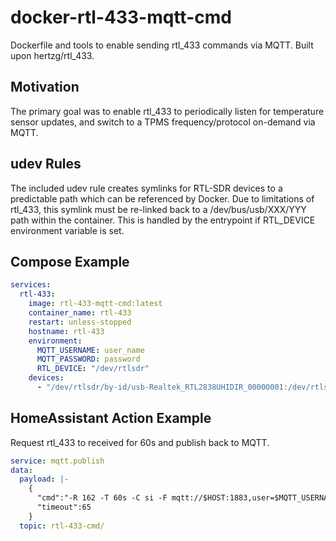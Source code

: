# docker-rtl-433-mqtt-cmd
Dockerfile and tools to enable sending rtl_433 commands via MQTT. Built upon hertzg/rtl_433.

## Motivation
The primary goal was to enable rtl_433 to periodically listen for temperature sensor updates, and switch to a TPMS frequency/protocol on-demand via MQTT.

## udev Rules
The included udev rule creates symlinks for RTL-SDR devices to a predictable path which can be referenced by Docker. Due to limitations of rtl_433, this symlink must be re-linked back to a /dev/bus/usb/XXX/YYY path within the container. This is handled by the entrypoint if RTL_DEVICE environment variable is set.

## Compose Example
```yaml
services:
  rtl-433:
    image: rtl-433-mqtt-cmd:latest
    container_name: rtl-433
    restart: unless-stopped
    hostname: rtl-433
    environment:
      MQTT_USERNAME: user_name
      MQTT_PASSWORD: password
      RTL_DEVICE: "/dev/rtlsdr"
    devices:
      - "/dev/rtlsdr/by-id/usb-Realtek_RTL2838UHIDIR_00000001:/dev/rtlsdr"
```

## HomeAssistant Action Example
Request rtl_433 to received for 60s and publish back to MQTT.
```yaml
service: mqtt.publish
data:
  payload: |-
    {
      "cmd":"-R 162 -T 60s -C si -F mqtt://$HOST:1883,user=$MQTT_USERNAME,pass=$MQTT_PASSWORD",
      "timeout":65
    }
  topic: rtl-433-cmd/
```